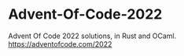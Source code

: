 # Advent-Of-Code-2022
Advent Of Code 2022 solutions, in Rust and OCaml. https://adventofcode.com/2022
